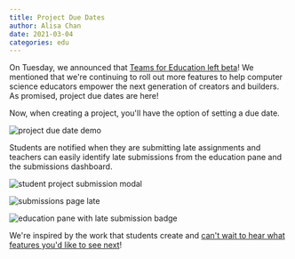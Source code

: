 ```yaml
---
title: Project Due Dates
author: Alisa Chan
date: 2021-03-04
categories: edu
---
```


On Tuesday, we announced that [Teams for Education left beta](https://blog.replit.com/teams_release)! We mentioned that we're continuing to roll out more features to help computer science educators empower the next generation of creators and builders. As promised, project due dates are here!

Now, when creating a project, you'll have the option of setting a due date.

<img src="https://blog.repl.it/images/teams_edu/project-due-date.gif"
alt="project due date demo" 
/>

Students are notified when they are submitting late assignments and teachers can easily identify late submissions from the education pane and the submissions dashboard.

<img src="https://blog.repl.it/images/teams_edu/submit-repl-modal.png"
alt="student project submission modal" 
/>

<img src="https://blog.repl.it/images/teams_edu/submissions-page-late.png"
alt="submissions page late" 
/>

<img src="https://blog.repl.it/images/teams_edu/edu_pane_late.png"
alt="education pane with late submission badge" 
/>

We're inspired by the work that students create and [can't wait to hear what features you'd like to see next](https://replit.canny.io/teams-for-education)!